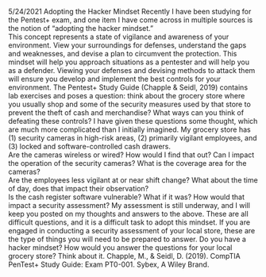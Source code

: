 5/24/2021
Adopting the Hacker Mindset
Recently I have been studying for the Pentest+ exam, and one item I have come across in multiple sources is the notion of “adopting the hacker mindset.”    
This concept represents a state of vigilance and awareness of your environment.  View your surroundings for defenses, understand the gaps and weaknesses, and devise a plan to circumvent the protection.  This mindset will help you approach situations as a pentester and will help you as a defender. Viewing your defenses and devising methods to attack them will ensure you develop and implement the best controls for your environment.
The Pentest+ Study Guide (Chapple & Seidl, 2019) contains lab exercises and poses a question: think about the grocery store where you usually shop and some of the security measures used by that store to prevent the theft of cash and merchandise?  What ways can you think of defeating these controls?
I have given these questions some thought, which are much more complicated than I initially imagined.  My grocery store has (1) security cameras in high-risk areas, (2) primarily vigilant employees, and (3) locked and software-controlled cash drawers.  
Are the cameras wireless or wired?  How would I find that out?  Can I impact the operation of the security cameras?  What is the coverage area for the cameras?  
Are the employees less vigilant at or near shift change?  What about the time of day, does that impact their observation?  
Is the cash register software vulnerable?  What if it was? How would that impact a security assessment?
My assessment is still underway, and I will keep you posted on my thoughts and answers to the above.
These are all difficult questions, and it is a difficult task to adopt this mindset.  If you are engaged in conducting a security assessment of your local store, these are the type of things you will need to be prepared to answer.
Do you have a hacker mindset?  How would you answer the questions for your local grocery store?  Think about it.
Chapple, M., & Seidl, D. (2019). CompTIA PenTest+ Study Guide: Exam PT0-001. Sybex, A Wiley Brand. 
